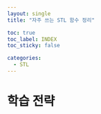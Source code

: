 ```yaml
---
layout: single
title: "자주 쓰는 STL 함수 정리"

toc: true
toc_label: INDEX
toc_sticky: false

categories:
  - STL
---
```


# 학습 전략
